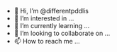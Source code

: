 - 👋 Hi, I’m @differentpddlis
- 👀 I’m interested in ...
- 🌱 I’m currently learning ...
- 💞️ I’m looking to collaborate on ...
- 📫 How to reach me ...

<!---
differentpddlis/differentpddlis is a ✨ special ✨ repository because its `README.md` (this file) appears on your GitHub profile.
You can click the Preview link to take a look at your changes.
--->
